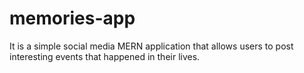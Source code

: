 # memories-app
 It is a simple social media MERN application that allows users to post interesting events that happened in their lives.
